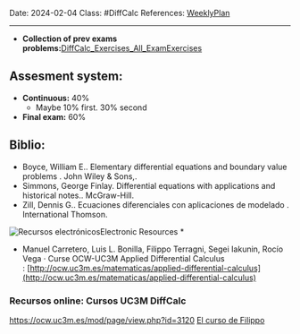 Date: 2024-02-04
Class: #DiffCalc
References: [WeeklyPlan](https://aulaglobal.uc3m.es/pluginfile.php/6796548/mod_resource/content/1/weekly_planning_2023-2024.pdf)

---

+ **Collection of prev exams problems:**[DiffCalc_Exercises_All_ExamExercises](../00.References/DiffCalc_Exercises_All_ExamExercises.pdf)

## Assesment system: 
+ **Continuous:** 40%
	+ Maybe 10% first. 30% second
+ **Final exam:** 60%

## Biblio: 
- Boyce, William E.. Elementary differential equations and boundary value problems . John Wiley & Sons,.
- Simmons, George Finlay. Differential equations with applications and historical notes.. McGraw-Hill.
- Zill, Dennis G.. Ecuaciones diferenciales con aplicaciones de modelado . International Thomson.

![Recursos electrónicos](https://aplicaciones.uc3m.es/cpa/web/imagenes/ARROBA.gif)Electronic Resources *

- Manuel Carretero, Luis L. Bonilla, Filippo Terragni, Segei Iakunin, Rocío Vega · Curse OCW-UC3M Applied Differential Calculus : [http://ocw.uc3m.es/matematicas/applied-differential-calculus](http://ocw.uc3m.es/matematicas/applied-differential-calculus)

### Recursos online: Cursos UC3M DiffCalc
https://ocw.uc3m.es/mod/page/view.php?id=3120
[El curso de Filippo](https://ocw.uc3m.es/mod/page/view.php?id=3076)
